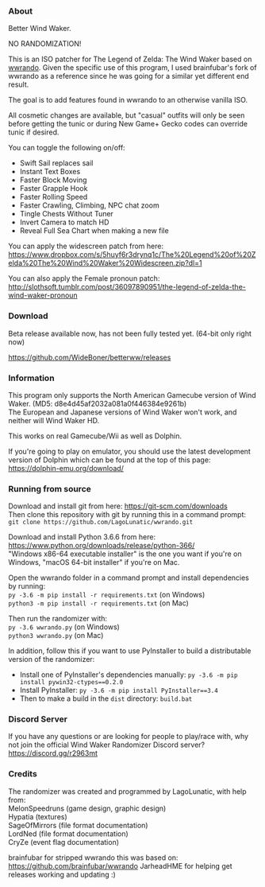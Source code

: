 
### About

Better Wind Waker.

NO RANDOMIZATION!

This is an ISO patcher for The Legend of Zelda: The Wind Waker based on [wwrando](https://github.com/LagoLunatic/wwrando).
Given the specific use of this program, I used brainfubar's fork of wwrando as a reference since he was going for a similar yet different end result.


The goal is to add features found in wwrando to an otherwise vanilla ISO.

All cosmetic changes are available, but "casual" outfits will only be seen before getting the tunic or during New Game+
Gecko codes can override tunic if desired.

You can toggle the following on/off:
* Swift Sail replaces sail
* Instant Text Boxes
* Faster Block Moving
* Faster Grapple Hook
* Faster Rolling Speed
* Faster Crawling, Climbing, NPC chat zoom
* Tingle Chests Without Tuner
* Invert Camera to match HD
* Reveal Full Sea Chart when making a new file

You can apply the widescreen patch from here: https://www.dropbox.com/s/5huyf6r3drynq1c/The%20Legend%20of%20Zelda%20The%20Wind%20Waker%20Widescreen.zip?dl=1

You can also apply the Female pronoun patch: http://slothsoft.tumblr.com/post/36097890951/the-legend-of-zelda-the-wind-waker-pronoun


### Download

Beta release available now, has not been fully tested yet. (64-bit only right now)

https://github.com/WideBoner/betterww/releases

### Information

This program only supports the North American Gamecube version of Wind Waker. (MD5: d8e4d45af2032a081a0f446384e9261b)  
The European and Japanese versions of Wind Waker won't work, and neither will Wind Waker HD.

This works on real Gamecube/Wii as well as Dolphin.

If you're going to play on emulator, you should use the latest development version of Dolphin which can be found at the top of this page: https://dolphin-emu.org/download/

### Running from source

Download and install git from here: https://git-scm.com/downloads  
Then clone this repository with git by running this in a command prompt:  
`git clone https://github.com/LagoLunatic/wwrando.git`  

Download and install Python 3.6.6 from here: https://www.python.org/downloads/release/python-366/  
"Windows x86-64 executable installer" is the one you want if you're on Windows, "macOS 64-bit installer" if you're on Mac.  

Open the wwrando folder in a command prompt and install dependencies by running:  
`py -3.6 -m pip install -r requirements.txt` (on Windows)  
`python3 -m pip install -r requirements.txt` (on Mac)  

Then run the randomizer with:  
`py -3.6 wwrando.py` (on Windows)  
`python3 wwrando.py` (on Mac)  

In addition, follow this if you want to use PyInstaller to build a distributable version of the randomizer:  
* Install one of PyInstaller's dependencies manually: `py -3.6 -m pip install pywin32-ctypes==0.2.0`  
* Install PyInstaller: `py -3.6 -m pip install PyInstaller==3.4`  
* Then to make a build in the `dist` directory: `build.bat`  

### Discord Server

If you have any questions or are looking for people to play/race with, why not join the official Wind Waker Randomizer Discord server?  
https://discord.gg/r2963mt

### Credits

The randomizer was created and programmed by LagoLunatic, with help from:  
MelonSpeedruns (game design, graphic design)  
Hypatia (textures)  
SageOfMirrors (file format documentation)  
LordNed (file format documentation)  
CryZe (event flag documentation)  

brainfubar for stripped wwrando this was based on: https://github.com/brainfubar/wwrando
JarheadHME for helping get releases working and updating :)
